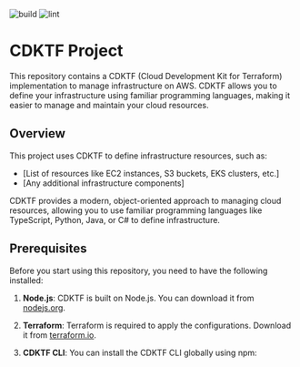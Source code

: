 ![build](https://github.com/LogisticsPet/cdk-tf-infra-stacks/actions/workflows/build.yml/badge.svg?branch=main)
![lint](https://github.com/LogisticsPet/cdk-tf-infra-stacks/actions/workflows/lint.yml/badge.svg?branch=main)

# CDKTF Project

This repository contains a CDKTF (Cloud Development Kit for Terraform) implementation to manage infrastructure on AWS. CDKTF allows you to define your infrastructure using familiar programming languages, making it easier to manage and maintain your cloud resources.

## Overview

This project uses CDKTF to define infrastructure resources, such as:

- [List of resources like EC2 instances, S3 buckets, EKS clusters, etc.]
- [Any additional infrastructure components]

CDKTF provides a modern, object-oriented approach to managing cloud resources, allowing you to use familiar programming languages like TypeScript, Python, Java, or C# to define infrastructure.

## Prerequisites

Before you start using this repository, you need to have the following installed:

1. **Node.js**: CDKTF is built on Node.js. You can download it from [nodejs.org](https://nodejs.org/).

2. **Terraform**: Terraform is required to apply the configurations. Download it from [terraform.io](https://www.terraform.io/downloads).

3. **CDKTF CLI**: You can install the CDKTF CLI globally using npm:
